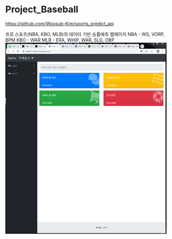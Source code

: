 # Project_Baseball

https://github.com/Woosub-Kim/sports_predict_api

프로 스포츠(NBA, KBO, MLB)의 데이터 기반 승률예측 웹페이지
NBA - WS, VORP, BPM
KBO - WAR
MLB - ERA, WHIP, WAR, SLG, OBP
<img width="" height="" src='https://github.com/namwon94/Project_Baseball/blob/master/webpage.png'></img>
